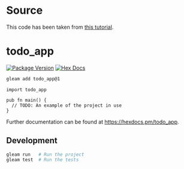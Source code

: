 # Source

This code has been taken from [this tutorial](https://gleaming.dev/articles/building-your-first-gleam-web-app/).

# todo_app

[![Package Version](https://img.shields.io/hexpm/v/todo_app)](https://hex.pm/packages/todo_app)
[![Hex Docs](https://img.shields.io/badge/hex-docs-ffaff3)](https://hexdocs.pm/todo_app/)

```sh
gleam add todo_app@1
```
```gleam
import todo_app

pub fn main() {
  // TODO: An example of the project in use
}
```

Further documentation can be found at <https://hexdocs.pm/todo_app>.

## Development

```sh
gleam run   # Run the project
gleam test  # Run the tests
```
